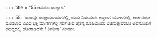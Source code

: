 +++
title = "55 ಆವನನು ಯಜ್ಞಾದಿ"

+++
55. `ಯಾರನ್ನು ಯಜ್ಞಯಾಗಾದಿಗಳಲ್ಲಿ, ಯಮ ನಿಯಮಾದಿ ಅಷ್ಟಾಂಗ ಯೋಗಗಳಲ್ಲಿ, ಅರ್ಚನೆಯೇ ಮೊದಲಾದ ವಿವಿಧ ಭಕ್ತಿ ಮಾರ್ಗಗಳಲ್ಲಿ ಸರ್ವಜೀವ ಚೈತನ್ಯ ರೂಪಿಯೆಂದು ಭಜಿಸುತ್ತೇವೆಯೋ ಅವನೊಂದಿಗೆ ಯುದ್ಧದಲ್ಲಿ ಹೋರಾಡಿದೆನೇ ! ಶಿವಶಿವಾ' ಎಂದನು.